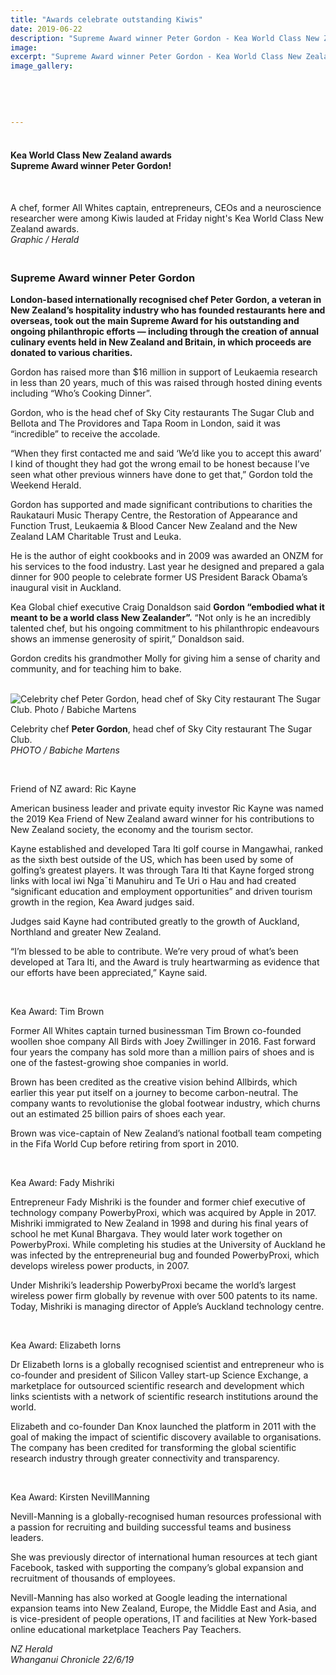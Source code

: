 ```yaml
---
title: "Awards celebrate outstanding Kiwis"
date: 2019-06-22
description: "Supreme Award winner Peter Gordon - Kea World Class New Zealand awards on Friday 21 June 2019..."
image: 
excerpt: "Supreme Award winner Peter Gordon - Kea World Class New Zealand awards on Friday 21 June 2019"
image_gallery:
    
    
    
    
    
---
```


<h4><span><br />Kea World Class New Zealand awards</span><br /><span>Supreme Award winner Peter Gordon!<br /><br /></span></h4>
<p><img src="https://i.prcdn.co/img?regionKey=Y1ejIgDumi22Kmw7M56%2bmg%3d%3d" alt="" /></p>
<p>A chef, former All Whites captain, entrepreneurs, CEOs and a neuroscience researcher were among Kiwis lauded at Friday night's Kea World Class New Zealand awards.<br /><em>Graphic / Herald</em></p>
<h3 data-bind="text: $data"><span><br />Supreme Award winner Peter Gordon</span></h3>
<p data-bind="text: $data"><strong>London-based internationally recognised chef Peter Gordon, a veteran in New Zealand&rsquo;s hospitality industry who has founded restaurants here and overseas, took out the main Supreme Award for his outstanding and ongoing philanthropic efforts &mdash; including through the creation of annual culinary events held in New Zealand and Britain, in which proceeds are donated to various charities.</strong></p>
<p data-bind="text: $data">Gordon has raised more than $16 million in support of Leukaemia research in less than 20 years, much of this was raised through hosted dining events including &ldquo;Who&rsquo;s Cooking Dinner&rdquo;.</p>
<p data-bind="text: $data">Gordon, who is the head chef of Sky City restaurants The Sugar Club and Bellota and The Providores and Tapa Room in London, said it was &ldquo;incredible&rdquo; to receive the accolade.</p>
<p data-bind="text: $data">&ldquo;When they first contacted me and said &lsquo;We&rsquo;d like you to accept this award&rsquo; I kind of thought they had got the wrong email to be honest because I&rsquo;ve seen what other previous winners have done to get that,&rdquo; Gordon told the Weekend Herald.</p>
<p data-bind="text: $data">Gordon has supported and made significant contributions to charities the Raukatauri Music Therapy Centre, the Restoration of Appearance and Function Trust, Leukaemia &amp; Blood Cancer New Zealand and the New Zealand LAM Charitable Trust and Leuka.</p>
<p data-bind="text: $data">He is the author of eight cookbooks and in 2009 was awarded an ONZM for his services to the food industry. Last year he designed and prepared a gala dinner for 900 people to celebrate former US President Barack Obama&rsquo;s inaugural visit in Auckland.</p>
<p data-bind="text: $data">Kea Global chief executive Craig Donaldson said <strong>Gordon &ldquo;embodied what it meant to be a world class New Zealander&rdquo;.</strong> &ldquo;Not only is he an incredibly talented chef, but his ongoing commitment to his philanthropic endeavours shows an immense generosity of spirit,&rdquo; Donaldson said.</p>
<p data-bind="text: $data">Gordon credits his grandmother Molly for giving him a sense of charity and community, and for teaching him to bake.</p>
<p data-bind="text: $data">&nbsp;<img src="https://www.nzherald.co.nz/resizer/1i1vNu-imGvXzR1dkXTOSIAZsp4=/620x349/smart/filters:quality(70)/arc-anglerfish-syd-prod-nzme.s3.amazonaws.com/public/6BBHS4RTONBOTGINMMEVFIGCNU.jpg" alt="Celebrity chef Peter Gordon, head chef of Sky City restaurant The Sugar Club. Photo / Babiche Martens" /></p>
<p data-bind="text: $data"><span>Celebrity chef&nbsp;</span><strong>Peter Gordon</strong><span>, head chef of Sky City restaurant The Sugar Club.&nbsp;</span><br /><em>PHOTO / Babiche Martens</em></p>
<p data-bind="text: $data">&nbsp;</p>
<p data-bind="text: $data">Friend of NZ award: Ric Kayne</p>
<p data-bind="text: $data">American business leader and private equity investor Ric Kayne was named the 2019 Kea Friend of New Zealand award winner for his contributions to New Zealand society, the economy and the tourism sector.</p>
<p data-bind="text: $data">Kayne established and developed Tara Iti golf course in Mangawhai, ranked as the sixth best outside of the US, which has been used by some of golfing&rsquo;s greatest players. It was through Tara Iti that Kayne forged strong links with local iwi Nga&macr;ti Manuhiru and Te Uri o Hau and had created &ldquo;significant education and employment opportunities&rdquo; and driven tourism growth in the region, Kea Award judges said.</p>
<p data-bind="text: $data">Judges said Kayne had contributed greatly to the growth of Auckland, Northland and greater New Zealand.</p>
<p data-bind="text: $data">&ldquo;I&rsquo;m blessed to be able to contribute. We&rsquo;re very proud of what&rsquo;s been developed at Tara Iti, and the Award is truly heartwarming as evidence that our efforts have been appreciated,&rdquo; Kayne said.</p>
<p data-bind="text: $data">&nbsp;</p>
<p data-bind="text: $data">Kea Award: Tim Brown</p>
<p data-bind="text: $data">Former All Whites captain turned businessman Tim Brown co-founded woollen shoe company All Birds with Joey Zwillinger in 2016. Fast forward four years the company has sold more than a million pairs of shoes and is one of the fastest-growing shoe companies in world.</p>
<p data-bind="text: $data">Brown has been credited as the creative vision behind Allbirds, which earlier this year put itself on a journey to become carbon-neutral. The company wants to revolutionise the global footwear industry, which churns out an estimated 25 billion pairs of shoes each year.</p>
<p data-bind="text: $data">Brown was vice-captain of New Zealand&rsquo;s national football team competing in the Fifa World Cup before retiring from sport in 2010.</p>
<p data-bind="text: $data">&nbsp;</p>
<p data-bind="text: $data">Kea Award: Fady Mishriki</p>
<p data-bind="text: $data">Entrepreneur Fady Mishriki is the founder and former chief executive of technology company PowerbyProxi, which was acquired by Apple in 2017. Mishriki immigrated to New Zealand in 1998 and during his final years of school he met Kunal Bhargava. They would later work together on PowerbyProxi. While completing his studies at the University of Auckland he was infected by the entrepreneurial bug and founded PowerbyProxi, which develops wireless power products, in 2007.</p>
<p data-bind="text: $data">Under Mishriki&rsquo;s leadership PowerbyProxi became the world&rsquo;s largest wireless power firm globally by revenue with over 500 patents to its name. Today, Mishriki is managing director of Apple&rsquo;s Auckland technology centre.</p>
<p data-bind="text: $data">&nbsp;</p>
<p data-bind="text: $data">Kea Award: Elizabeth Iorns</p>
<p data-bind="text: $data">Dr Elizabeth Iorns is a globally recognised scientist and entrepreneur who is co-founder and president of Silicon Valley start-up Science Exchange, a marketplace for outsourced scientific research and development which links scientists with a network of scientific research institutions around the world.</p>
<p data-bind="text: $data">Elizabeth and co-founder Dan Knox launched the platform in 2011 with the goal of making the impact of scientific discovery available to organisations. The company has been credited for transforming the global scientific research industry through greater connectivity and transparency.</p>
<p data-bind="text: $data">&nbsp;</p>
<p data-bind="text: $data">Kea Award: Kirsten NevillManning</p>
<p data-bind="text: $data">Nevill-Manning is a globally-recognised human resources professional with a passion for recruiting and building successful teams and business leaders.</p>
<p data-bind="text: $data">She was previously director of international human resources at tech giant Facebook, tasked with supporting the company&rsquo;s global expansion and recruitment of thousands of employees.</p>
<p data-bind="text: $data">Nevill-Manning has also worked at Google leading the international expansion teams into New Zealand, Europe, the Middle East and Asia, and is vice-president of people operations, IT and facilities at New York-based online educational marketplace Teachers Pay Teachers.</p>
<p data-bind="text: $data"><em>NZ Herald<br />Whanganui Chronicle 22/6/19</em></p>

